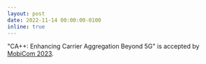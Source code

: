 ```yaml
---
layout: post
date: 2022-11-14 00:00:00-0100
inline: true
---
```


"CA++: Enhancing Carrier Aggregation Beyond 5G" is accepted by [MobiCom 2023](https://sigmobile.org/mobicom/2023/).